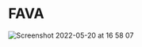 # FAVA
![Screenshot 2022-05-20 at 16 58 07](https://user-images.githubusercontent.com/81096946/169566272-54b8c631-ddb9-455d-b17a-64464cba3d44.png)
